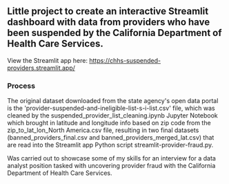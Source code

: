 ## Little project to create an interactive Streamlit dashboard with data from providers who have been suspended by the California Department of Health Care Services.

View the Streamlit app here: https://chhs-suspended-providers.streamlit.app/

### Process
The original dataset downloaded from the state agency's open data portal is the 'provider-suspended-and-ineligible-list-s-i-list.csv' file, which was cleaned by the suspended_provider_list_cleaning.ipynb Jupyter Notebook which brought in latitude and longitude info based on zip code from the zip_to_lat_lon_North America.csv file, resulting in two final datasets (banned_providers_final.csv and banned_providers_merged_lat.csv) that are read into the Streamlit app Python script streamlit-provider-fraud.py.

Was carried out to showcase some of my skills for an interview for a data analyst position tasked with uncovering provider fraud with the California Department of Health Care Services. 

